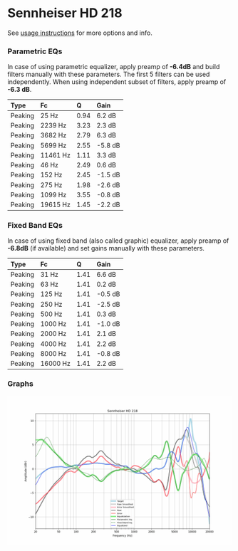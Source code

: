 # Sennheiser HD 218
See [usage instructions](https://github.com/jaakkopasanen/AutoEq#usage) for more options and info.

### Parametric EQs
In case of using parametric equalizer, apply preamp of **-6.4dB** and build filters manually
with these parameters. The first 5 filters can be used independently.
When using independent subset of filters, apply preamp of **-6.3 dB**.

| Type    | Fc       |    Q | Gain    |
|:--------|:---------|:-----|:--------|
| Peaking | 25 Hz    | 0.94 | 6.2 dB  |
| Peaking | 2239 Hz  | 3.23 | 2.3 dB  |
| Peaking | 3682 Hz  | 2.79 | 6.3 dB  |
| Peaking | 5699 Hz  | 2.55 | -5.8 dB |
| Peaking | 11461 Hz | 1.11 | 3.3 dB  |
| Peaking | 46 Hz    | 2.49 | 0.6 dB  |
| Peaking | 152 Hz   | 2.45 | -1.5 dB |
| Peaking | 275 Hz   | 1.98 | -2.6 dB |
| Peaking | 1099 Hz  | 3.55 | -0.8 dB |
| Peaking | 19615 Hz | 1.45 | -2.2 dB |

### Fixed Band EQs
In case of using fixed band (also called graphic) equalizer, apply preamp of **-6.8dB**
(if available) and set gains manually with these parameters.

| Type    | Fc       |    Q | Gain    |
|:--------|:---------|:-----|:--------|
| Peaking | 31 Hz    | 1.41 | 6.6 dB  |
| Peaking | 63 Hz    | 1.41 | 0.2 dB  |
| Peaking | 125 Hz   | 1.41 | -0.5 dB |
| Peaking | 250 Hz   | 1.41 | -2.5 dB |
| Peaking | 500 Hz   | 1.41 | 0.3 dB  |
| Peaking | 1000 Hz  | 1.41 | -1.0 dB |
| Peaking | 2000 Hz  | 1.41 | 2.1 dB  |
| Peaking | 4000 Hz  | 1.41 | 2.2 dB  |
| Peaking | 8000 Hz  | 1.41 | -0.8 dB |
| Peaking | 16000 Hz | 1.41 | 2.2 dB  |

### Graphs
![](./Sennheiser%20HD%20218.png)